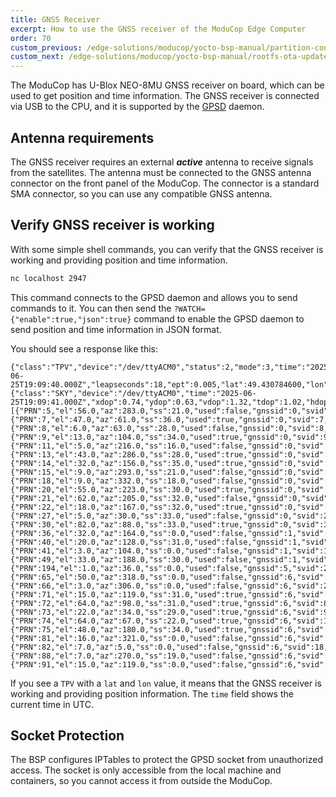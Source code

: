 ```yaml
---
title: GNSS Receiver
excerpt: How to use the GNSS receiver of the ModuCop Edge Computer
order: 70
custom_previous: /edge-solutions/moducop/yocto-bsp-manual/partition-concept/
custom_next: /edge-solutions/moducop/yocto-bsp-manual/rootfs-ota-update/
---
```


The ModuCop has U-Blox NEO-8MU GNSS receiver on board, which can be used to get position and time information. The GNSS receiver is connected via USB to the CPU, and it is supported by the [GPSD](https://gpsd.gitlab.io/gpsd/) daemon.

## Antenna requirements

The GNSS receiver requires an external ***active*** antenna to receive signals from the satellites. The antenna must be connected to the GNSS antenna connector on the front panel of the ModuCop. The connector is a standard SMA connector, so you can use any compatible GNSS antenna.

## Verify GNSS receiver is working

With some simple shell commands, you can verify that the GNSS receiver is working and providing position and time information.

```bash
nc localhost 2947
```
This command connects to the GPSD daemon and allows you to send commands to it. You can then send the `?WATCH={"enable":true,"json":true}` command to enable the GPSD daemon to send position and time information in JSON format.

You should see a response like this:

```
{"class":"TPV","device":"/dev/ttyACM0","status":2,"mode":3,"time":"2025-06-25T19:09:40.000Z","leapseconds":18,"ept":0.005,"lat":49.430784600,"lon":11.070984800,"altHAE":360.1200,"altMSL":313.1150,"alt":313.1150,"epx":2.766,"epy":2.365,"epv":5.204,"track":74.2647,"magtrack":77.5310,"magvar":3.3,"speed":0.038,"climb":-0.146,"eps":5.53,"epc":10.42,"ecefx":4079043.42,"ecefy":798131.53,"ecefz":4822127.37,"ecefvx":-0.05,"ecefvy":-0.04,"ecefvz":-0.03,"ecefpAcc":6.48,"ecefvAcc":0.35,"geoidSep":46.484,"eph":3.863,"sep":7.786}
{"class":"SKY","device":"/dev/ttyACM0","time":"2025-06-25T19:09:41.000Z","xdop":0.74,"ydop":0.63,"vdop":1.32,"tdop":1.02,"hdop":0.97,"gdop":1.93,"pdop":1.64,"nSat":30,"uSat":12,"satellites":[{"PRN":5,"el":56.0,"az":283.0,"ss":21.0,"used":false,"gnssid":0,"svid":5,"health":1},{"PRN":7,"el":47.0,"az":61.0,"ss":36.0,"used":true,"gnssid":0,"svid":7,"health":1},{"PRN":8,"el":6.0,"az":63.0,"ss":28.0,"used":false,"gnssid":0,"svid":8,"health":1},{"PRN":9,"el":13.0,"az":104.0,"ss":34.0,"used":true,"gnssid":0,"svid":9,"health":1},{"PRN":11,"el":5.0,"az":216.0,"ss":16.0,"used":false,"gnssid":0,"svid":11,"health":1},{"PRN":13,"el":43.0,"az":286.0,"ss":28.0,"used":true,"gnssid":0,"svid":13,"health":1},{"PRN":14,"el":32.0,"az":156.0,"ss":35.0,"used":true,"gnssid":0,"svid":14,"health":1},{"PRN":15,"el":9.0,"az":293.0,"ss":21.0,"used":false,"gnssid":0,"svid":15,"health":1},{"PRN":18,"el":9.0,"az":332.0,"ss":18.0,"used":false,"gnssid":0,"svid":18,"health":1},{"PRN":20,"el":55.0,"az":223.0,"ss":30.0,"used":true,"gnssid":0,"svid":20,"health":1},{"PRN":21,"el":62.0,"az":205.0,"ss":32.0,"used":false,"gnssid":0,"svid":21,"health":2},{"PRN":22,"el":18.0,"az":167.0,"ss":32.0,"used":true,"gnssid":0,"svid":22,"health":1},{"PRN":27,"el":5.0,"az":30.0,"ss":33.0,"used":false,"gnssid":0,"svid":27,"health":1},{"PRN":30,"el":82.0,"az":88.0,"ss":33.0,"used":true,"gnssid":0,"svid":30,"health":1},{"PRN":36,"el":32.0,"az":164.0,"ss":0.0,"used":false,"gnssid":1,"svid":123,"health":1},{"PRN":40,"el":20.0,"az":128.0,"ss":31.0,"used":false,"gnssid":1,"svid":127},{"PRN":41,"el":3.0,"az":104.0,"ss":0.0,"used":false,"gnssid":1,"svid":128},{"PRN":49,"el":33.0,"az":188.0,"ss":30.0,"used":false,"gnssid":1,"svid":136,"health":1},{"PRN":194,"el":1.0,"az":36.0,"ss":0.0,"used":false,"gnssid":5,"svid":2,"health":1},{"PRN":65,"el":50.0,"az":318.0,"ss":0.0,"used":false,"gnssid":6,"svid":1,"health":1},{"PRN":66,"el":3.0,"az":306.0,"ss":0.0,"used":false,"gnssid":6,"svid":2,"health":1},{"PRN":71,"el":15.0,"az":119.0,"ss":31.0,"used":true,"gnssid":6,"svid":7,"health":1},{"PRN":72,"el":64.0,"az":98.0,"ss":31.0,"used":true,"gnssid":6,"svid":8,"health":1},{"PRN":73,"el":22.0,"az":34.0,"ss":29.0,"used":true,"gnssid":6,"svid":9,"health":1},{"PRN":74,"el":64.0,"az":67.0,"ss":22.0,"used":true,"gnssid":6,"svid":10,"health":1},{"PRN":75,"el":48.0,"az":180.0,"ss":34.0,"used":true,"gnssid":6,"svid":11,"health":1},{"PRN":81,"el":16.0,"az":321.0,"ss":0.0,"used":false,"gnssid":6,"svid":17,"health":1},{"PRN":82,"el":7.0,"az":5.0,"ss":0.0,"used":false,"gnssid":6,"svid":18,"health":1},{"PRN":88,"el":7.0,"az":270.0,"ss":19.0,"used":false,"gnssid":6,"svid":24,"health":1},{"PRN":91,"el":15.0,"az":119.0,"ss":0.0,"used":false,"gnssid":6,"svid":27,"health":1}]}
```

If you see a `TPV` with a `lat` and `lon` value, it means that the GNSS receiver is working and providing position information. The `time` field shows the current time in UTC.

## Socket Protection

The BSP configures IPTables to protect the GPSD socket from unauthorized access. The socket is only accessible from the local machine and containers, so you cannot access it from outside the ModuCop.
